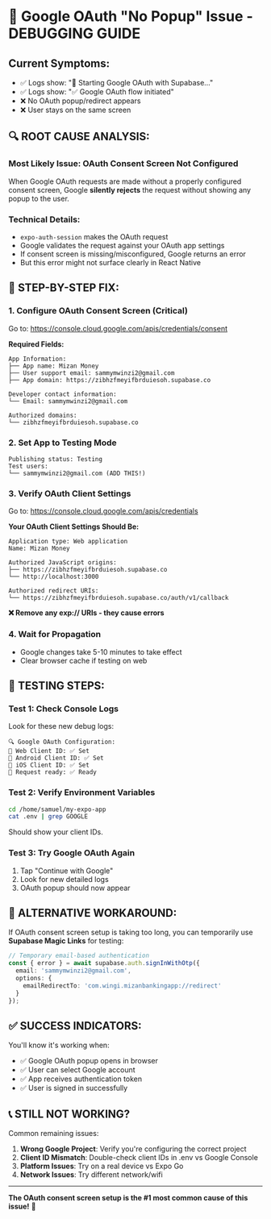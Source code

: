 # 🚨 Google OAuth "No Popup" Issue - DEBUGGING GUIDE

## Current Symptoms:
- ✅ Logs show: "🔵 Starting Google OAuth with Supabase..."
- ✅ Logs show: "✅ Google OAuth flow initiated" 
- ❌ No OAuth popup/redirect appears
- ❌ User stays on the same screen

## 🔍 ROOT CAUSE ANALYSIS:

### **Most Likely Issue: OAuth Consent Screen Not Configured**

When Google OAuth requests are made without a properly configured consent screen, Google **silently rejects** the request without showing any popup to the user.

### **Technical Details:**
- `expo-auth-session` makes the OAuth request
- Google validates the request against your OAuth app settings
- If consent screen is missing/misconfigured, Google returns an error
- But this error might not surface clearly in React Native

## 🎯 STEP-BY-STEP FIX:

### 1. **Configure OAuth Consent Screen** (Critical)

Go to: https://console.cloud.google.com/apis/credentials/consent

**Required Fields:**
```
App Information:
├── App name: Mizan Money
├── User support email: sammymwinzi2@gmail.com
├── App domain: https://zibhzfmeyifbrduiesoh.supabase.co

Developer contact information:
└── Email: sammymwinzi2@gmail.com

Authorized domains:
└── zibhzfmeyifbrduiesoh.supabase.co
```

### 2. **Set App to Testing Mode**

```
Publishing status: Testing
Test users: 
└── sammymwinzi2@gmail.com (ADD THIS!)
```

### 3. **Verify OAuth Client Settings**

Go to: https://console.cloud.google.com/apis/credentials

**Your OAuth Client Settings Should Be:**
```
Application type: Web application
Name: Mizan Money

Authorized JavaScript origins:
├── https://zibhzfmeyifbrduiesoh.supabase.co
└── http://localhost:3000

Authorized redirect URIs:
└── https://zibhzfmeyifbrduiesoh.supabase.co/auth/v1/callback
```

**❌ Remove any exp:// URIs - they cause errors**

### 4. **Wait for Propagation**
- Google changes take 5-10 minutes to take effect
- Clear browser cache if testing on web

## 🧪 TESTING STEPS:

### Test 1: Check Console Logs
Look for these new debug logs:
```
🔍 Google OAuth Configuration:
📱 Web Client ID: ✅ Set
🤖 Android Client ID: ✅ Set  
🍎 iOS Client ID: ✅ Set
🔧 Request ready: ✅ Ready
```

### Test 2: Verify Environment Variables
```bash
cd /home/samuel/my-expo-app
cat .env | grep GOOGLE
```

Should show your client IDs.

### Test 3: Try Google OAuth Again
1. Tap "Continue with Google"
2. Look for new detailed logs
3. OAuth popup should now appear

## 🚀 ALTERNATIVE WORKAROUND:

If OAuth consent screen setup is taking too long, you can temporarily use **Supabase Magic Links** for testing:

```typescript
// Temporary email-based authentication
const { error } = await supabase.auth.signInWithOtp({
  email: 'sammymwinzi2@gmail.com',
  options: {
    emailRedirectTo: 'com.wingi.mizanbankingapp://redirect'
  }
});
```

## ✅ SUCCESS INDICATORS:

You'll know it's working when:
- ✅ Google OAuth popup opens in browser
- ✅ User can select Google account
- ✅ App receives authentication token  
- ✅ User is signed in successfully

## 📞 STILL NOT WORKING?

Common remaining issues:
1. **Wrong Google Project**: Verify you're configuring the correct project
2. **Client ID Mismatch**: Double-check client IDs in .env vs Google Console
3. **Platform Issues**: Try on a real device vs Expo Go
4. **Network Issues**: Try different network/wifi

---

**The OAuth consent screen setup is the #1 most common cause of this issue!** 🎯

